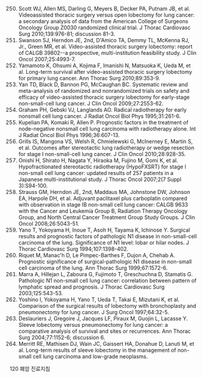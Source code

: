 250. Scott WJ, Allen MS, Darling G, Meyers B, Decker PA, Putnam JB, et al. Videoassisted thoracic surgery versus open lobectomy for lung cancer: a secondary analysis of data from the American College of Surgeons Oncology Group Z0030 randomized clinical trial. J Thorac Cardiovasc Surg 2010;139:976-81; discussion 81-3.
251. Swanson SJ, Herndon JE, 2nd, D'Amico TA, Demmy TL, McKenna RJ, Jr., Green MR, et al. Video-assisted thoracic surgery lobectomy: report of CALGB 39802--a prospective, multi-institution feasibility study. J Clin Oncol 2007;25:4993-7.
252. Yamamoto K, Ohsumi A, Kojima F, Imanishi N, Matsuoka K, Ueda M, et al. Long-term survival after video-assisted thoracic surgery lobectomy for primary lung cancer. Ann Thorac Surg 2010;89:353-9.
253. Yan TD, Black D, Bannon PG, McCaughan BC. Systematic review and meta-analysis of randomized and nonrandomized trials on safety and efficacy of video-assisted thoracic surgery lobectomy for early-stage non-small-cell lung cancer. J Clin Oncol 2009;27:2553-62.
254. Graham PH, Gebski VJ, Langlands AO. Radical radiotherapy for early nonsmall cell lung cancer. J Radiat Oncol Biol Phys 1995;31:261-6.
255. Kupelian PA, Komaki R, Allen P. Prognostic factors in the treatment of node-negative nonsmall cell lung carcinoma with radiotherapy alone. Int J Radiat Oncol Biol Phys 1996;36:607-13.
256. Grills IS, Mangona VS, Welsh R, Chmielewski G, McInerney E, Martin S, et al. Outcomes after stereotactic lung radiotherapy or wedge resection for stage I non-small-cell lung cancer. J Clin Oncol 2010;28:928-35.
257. Onishi H, Shirato H, Nagata Y, Hiraoka M, Fujino M, Gomi K, et al. Hypofractionated stereotactic radiotherapy (HypoFXSRT) for stage I non-small cell lung cancer: updated results of 257 patients in a Japanese multi-institutional study. J Thorac Oncol 2007;2(7 Suppl 3):S94-100.
258. Strauss GM, Herndon JE, 2nd, Maddaus MA, Johnstone DW, Johnson EA, Harpole DH, et al. Adjuvant paclitaxel plus carboplatin compared with observation in stage IB non-small cell lung cancer: CALGB 9633 with the Cancer and Leukemia Group B, Radiation Therapy Oncology Group, and North Central Cancer Treatment Group Study Groups. J Clin Oncol 2008;26:5043-51.
259. Yano T, Yokoyama H, Inoue T, Asoh H, Tayama K, Ichinose Y. Surgical results and prognostic factors of pathologic N1 disease in non-small-cell carcinoma of the lung. Significance of N1 level: lobar or hilar nodes. J Thorac Cardiovasc Surg 1994;107:1398-402.
260. Riquet M, Manac'h D, Le Pimpec-Barthes F, Dujon A, Chehab A. Prognostic significance of surgical-pathologic N1 disease in non-small cell carcinoma of the lung. Ann Thorac Surg 1999;67:1572-6.
261. Marra A, Hillejan L, Zaboura G, Fujimoto T, Greschuchna D, Stamatis G. Pathologic N1 non-small cell lung cancer: correlation between pattern of lymphatic spread and prognosis. J Thorac Cardiovasc Surg 2003;125:543-53.
262. Yoshino I, Yokoyama H, Yano T, Ueda T, Takai E, Mizutani K, et al. Comparison of the surgical results of lobectomy with bronchoplasty and pneumonectomy for lung cancer. J Surg Oncol 1997;64:32-5.
263. Deslauriers J, Gregoire J, Jacques LF, Piraux M, Guojin L, Lacasse Y. Sleeve lobectomy versus pneumonectomy for lung cancer: a comparative analysis of survival and sites or recurrences. Ann Thorac Surg 2004;77:1152-6; discussion 6.
264. Merritt RE, Mathisen DJ, Wain JC, Gaissert HA, Donahue D, Lanuti M, et al. Long-term results of sleeve lobectomy in the management of non-small cell lung carcinoma and low-grade neoplasms.

<PAGE>120 폐암 진료지침